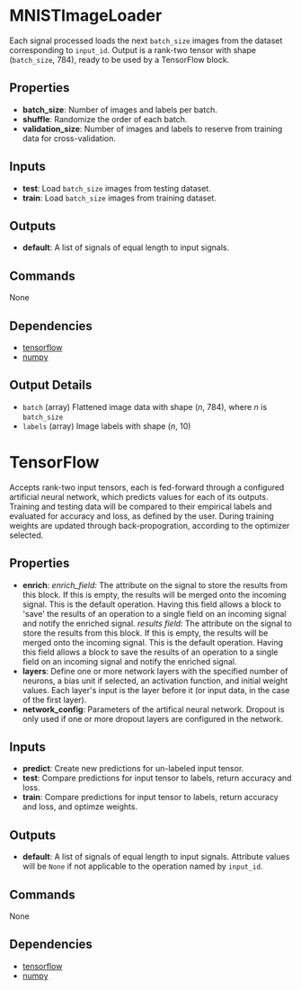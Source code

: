 MNISTImageLoader
================
Each signal processed loads the next `batch_size` images from the dataset corresponding to `input_id`. Output is a rank-two tensor with shape (`batch_size`, 784), ready to be used by a TensorFlow block.

Properties
----------
- **batch_size**: Number of images and labels per batch.
- **shuffle**: Randomize the order of each batch.
- **validation_size**: Number of images and labels to reserve from training data for cross-validation.

Inputs
------
- **test**: Load `batch_size` images from testing dataset.
- **train**: Load `batch_size` images from training dataset.

Outputs
-------
- **default**: A list of signals of equal length to input signals.

Commands
--------
None

Dependencies
------------
* [tensorflow](https://github.com/tensorflow/tensorflow)
* [numpy](https://github.com/numpy/numpy)

Output Details
--------------
* `batch` (array) Flattened image data with shape (*n*, 784), where *n* is `batch_size`
* `labels` (array) Image  labels with shape (*n*, 10)

TensorFlow
==========
Accepts rank-two input tensors, each is fed-forward through a configured artificial neural network, which predicts values for each of its outputs. Training and testing data will be compared to their empirical labels and evaluated for accuracy and loss, as defined by the user. During training weights are updated through back-propogration, according to the optimizer selected.

Properties
----------
- **enrich**: *enrich_field:* The attribute on the signal to store the results from this block. If this is empty, the results will be merged onto the incoming signal. This is the default operation. Having this field allows a block to 'save' the results of an operation to a single field on an incoming signal and notify the enriched signal.  *results field:* The attribute on the signal to store the results from this block. If this is empty, the results will be merged onto the incoming signal. This is the default operation. Having this field allows a block to save the results of an operation to a single field on an incoming signal and notify the enriched signal.
- **layers**: Define one or more network layers with the specified number of neurons, a bias unit if selected, an activation function, and initial weight values. Each layer's input is the layer before it (or input data, in the case of the first layer).
- **network_config**: Parameters of the artifical neural network. Dropout is only used if one or more dropout layers are configured in the network.

Inputs
------
- **predict**: Create new predictions for un-labeled input tensor.
- **test**: Compare predictions for input tensor to labels, return accuracy and loss.
- **train**: Compare predictions for input tensor to labels, return accuracy and loss, and optimze weights.

Outputs
-------
- **default**: A list of signals of equal length to input signals. Attribute values will be `None` if not applicable to the operation named by `input_id`.

Commands
--------
None

Dependencies
------------
* [tensorflow](https://github.com/tensorflow/tensorflow)
* [numpy](https://github.com/numpy/numpy)

